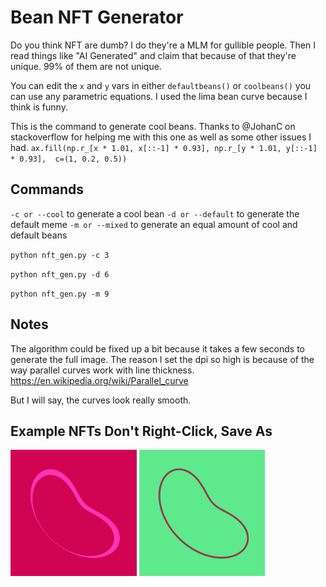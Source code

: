 # Bean NFT Generator
Do you think NFT are dumb? I do they're a MLM for gullible people. Then I read things like "AI Generated" and claim that because of that they're unique. 99% of them are not unique.

You can edit the `x` and `y` vars in either `defaultbeans()` or `coolbeans()` you can use any parametric equations. I used the lima bean curve because I think is funny.

This is the command to generate cool beans. Thanks to @JohanC on stackoverflow for helping me with this one as well as some other issues I had. `ax.fill(np.r_[x * 1.01, x[::-1] * 0.93], np.r_[y * 1.01, y[::-1] * 0.93],  c=(1, 0.2, 0.5))`

## Commands
`-c or --cool` to generate a cool bean
`-d or --default` to generate the default meme
`-m or --mixed` to generate an equal amount of cool and default beans

`python nft_gen.py -c 3`

`python nft_gen.py -d 6`

`python nft_gen.py -m 9`

## Notes
The algorithm could be fixed up a bit because it takes a few seconds to generate the full image. The reason I set the dpi so high is because of the way parallel curves work with line thickness. https://en.wikipedia.org/wiki/Parallel_curve

But I will say, the curves look really smooth.

## Example NFTs Don't Right-Click, Save As
<img src='bean_nft_0.png' width=40% height=40%> <img src='bean_nft_1.png' width=40% height=40%>
